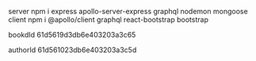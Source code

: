 server 
npm i express apollo-server-express graphql nodemon mongoose 
client 
npm i @apollo/client graphql react-bootstrap bootstrap 

bookdId 
61d5619d3db6e403203a3c65

authorId 
61d561023db6e403203a3c5d
